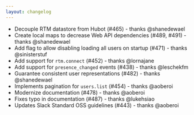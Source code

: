 ```yaml
---
layout: changelog
---
```

  * Decouple RTM datastore from Hubot (#465) - thanks @shanedewael
  * Create local maps to decrease Web API dependencies (#489, #491) - thanks @shanedewael
  * Add flag to allow disabling loading all users on startup (#471) - thanks @sinisterstuf
  * Add support for `rtm.connect` (#452) - thanks @lornajane
  * Add support for `presence_changed` events (#438) - thanks @leschekfm
  * Guarantee consistent user representations (#482) - thanks @shanedewael
  * Implements pagination for `users.list` (#454) - thanks @aoberoi
  * Modernize documentation (#478) - thanks @aoberoi
  * Fixes typo in documentation (#487) - thanks @lukehsiao
  * Updates Slack Standard OSS guidelines (#443) - thanks @aoberoi
